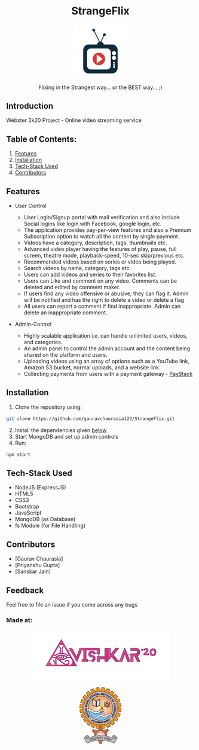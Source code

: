 <h1 align="center">StrangeFlix</h1>
<p align="center">
<img alt="Logo" width="142px" src="readme/logo.jpg"/>
</p>

<p align="center">
Flixing in the Strangest way... or the BEST way... ;)
</p>

## Introduction
  Webster 2k20 Project - Online video streaming service

## Table of Contents:

1) [Features](#fet)
2) [Installation](#install)
3) [Tech-Stack Used](#depend)
4) [Contributors](#contri)

<a name="fet"></a>
## Features

* User Control
  * User Login/Signup portal with mail verification and also include Social logins like login with
Facebook, google login, etc.
  * The application provides pay-per-view features and also a Premium Subscription option to watch
all the content by single payment.
  * Videos have a category, description, tags, thumbnails etc.
  * Advanced video player having the features of play, pause, full screen, theatre mode, playback-speed,
10-sec skip/previous etc.
  * Recommended videos based on series or video being played.
  * Search videos by name, category, tags etc.
  * Users can add videos and series to their favorites list.
  * Users can Like and comment on any video. Comments can be deleted and edited by comment maker.
  * If users find any video offensive or abusive, they can flag it. Admin will be notified and has
the right to delete a video or delete a flag
  * All users can report a comment if find inappropriate. Admin can delete an inappropriate
comment.

* Admin-Control
  * Highly scalable application i.e. can handle unlimited users, videos, and categories.
  * An admin panel to control the admin account and the content being shared on the platform and
users.
  * Uploading videos using an array of options such as a YouTube link, Amazon S3 bucket, 
normal uploads, and a website link.
  * Collecting payments from users with a payment gateway - [PayStack](www.paystack.com)

<a name="install"></a> 
## Installation
1) Clone the repository using:
```bash
git clone https://github.com/gauravchaurasia123/StrangeFlix.git
```
2) Install the dependencies given [below](#depend)
3) Start MongoDB and set up admin controls
4)  Run:
```bash
npm start
```


<a name="depend"></a>
## Tech-Stack Used

* NodeJS (ExpressJS)
* HTML5
* CSS3
* Bootstrap
* JavaScript
* MongoDB (as Database)
* fs Module (for File Handling)

<a name="contri"></a>
## Contributors

* [Gaurav Chaurasia]
* [Priyanshu Gupta]
* [Sanskar Jain]

## Feedback
Feel free to file an issue if you come across any bugs

### Made at:

<p align="center">
<img src="readme/avishkar.png" />
</p>
<p align="center">
<img alt="MNNIT" width="112px" src="readme/MNNIT.png" />
</p>
